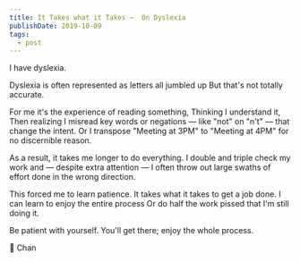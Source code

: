```yaml
---
title: It Takes what it Takes —  On Dyslexia
publishDate: 2019-10-09
tags:
  - post
---
```


I have dyslexia.

Dyslexia is often represented as letters all jumbled up
But that's not totally accurate.

For me it's the experience of reading something,
Thinking I understand it,
Then realizing I misread key words or negations — like "not" on "n't" — that change the intent.
Or I transpose "Meeting at 3PM" to "Meeting at 4PM" for no discernible reason.

As a result, it takes me longer to do everything.
I double and triple check my work and — despite extra attention — I often throw out large swaths of effort done in the wrong direction.

This forced me to learn patience.
It takes what it takes to get a job done.
I can learn to enjoy the entire process
Or do half the work pissed that I'm still doing it.

Be patient with yourself.
You'll get there; enjoy the whole process.

🔂 Chan
